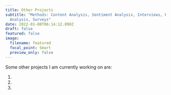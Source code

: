 ```yaml
---
title: Other Projects
subtitle: "Methods: Content Analysis, Sentiment Analysis, Interviews, Policy
  Analysis, Surveys"
date: 2022-01-08T06:14:12.890Z
draft: false
featured: false
image:
  filename: featured
  focal_point: Smart
  preview_only: false
---
```

Some other projects I am currently working on are:

1)



2)



3)